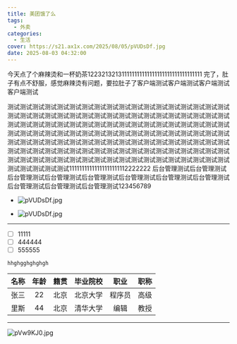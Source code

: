 ```yaml
---
title: 美团饿了么
tags:
  - 外卖
categories:
  - 生活
cover: https://s21.ax1x.com/2025/08/05/pVUDsDf.jpg
date: 2025-08-03 04:32:00
---
```

今天点了个麻辣烫和一杯奶茶122321321311111111111111111111111111111111
完了，肚子有点不舒服，感觉麻辣烫有问题，要拉肚子了客户端测试客户端测试客户端测试客户端测试

测试测试测试测试测试测试测试测试测试测试测试测试测试测试测试测试测试测试测试测试测试测试测试测试测试测试测试测试测试测试测试测试测试测试测试测试测试测试测试测试测试测试测试测试测试测试测试测试测试测试测试测试测试测试测试测试测试测试测试测试测试测试测试测试测试测试测试测试测试测试测试测试测试测试测试测试测试测试测试测试测试测试测试测试测试测试测试测试测试测试测试测试测试测试测试测试测试测试测试测试测试测试测试测试测试测试测试测试测试测试测试测试测试测试测试测试测试测试测试测试测试测试测试测试测试测试测试测试测试测试测试11111111111111111111112222222 后台管理测试后台管理测试后台管理测试后台管理测试后台管理测试后台管理测试后台管理测试后台管理测试后台管理测试后台管理测试后台管理测试123456789

- ![pVUDsDf.jpg](https://s21.ax1x.com/2025/08/05/pVUDsDf.jpg)

+ ![pVUDsDf.jpg](https://s21.ax1x.com/2025/08/05/pVUDsDf.jpg)

---

* [ ]  11111
* [ ]  444444
* [ ]  555555

`hhghgghghghgh`


| 名称 | 年龄 | 籍贯 | 毕业院校 |  职业  | 职称 |
| :--: | :--: | :--: | :------: | :----: | :--: |
| 张三 |  22  | 北京 | 北京大学 | 程序员 | 高级 |
| 里斯 |  44  | 北京 | 清华大学 |  编辑  | 教授 |

---

![pVw9KJ0.jpg](https://s21.ax1x.com/2025/08/12/pVw9KJ0.jpg)
